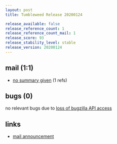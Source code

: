 ```yaml
---
layout: post
title: Tumbleweed Release 20200124

release_available: false
release_reference_count: 1
release_reference_count_mail: 1
release_score: 93
release_stability_level: stable
release_version: 20200124
---
```


## mail (1:1)

- [no summary given](https://github.com/boombatower/tumbleweed-review/issues/10) (1 refs)

## bugs (0)

<!--more-->

no relevant bugs due to [loss of bugzilla API access](https://bugzilla.opensuse.org/show_bug.cgi?id=1157722)



## links

- [mail announcement](https://github.com/boombatower/tumbleweed-review/issues/10)
